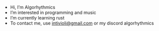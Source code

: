- Hi, I’m Algorhythmics
- I’m interested in programming and music
- I’m currently learning rust
- To contact me, use intivioli@gmail.com or my discord algorhythmics

<!---
TAlgorhythmic/TAlgorhythmic is a ✨ special ✨ repository because its `README.md` (this file) appears on your GitHub profile.
You can click the Preview link to take a look at your changes.
--->
